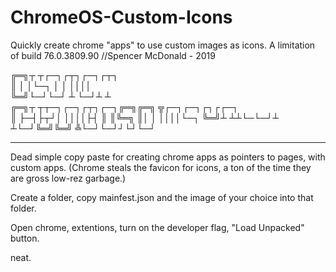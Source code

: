 # ChromeOS-Custom-Icons
Quickly create chrome "apps" to use custom images as icons. A limitation of build 76.0.3809.90
//Spencer McDonald - 2019

╔═╗┬ ┬┌─┐┌┬┐┌─┐┌┬┐                       
║  │ │└─┐ │ │ ││││                       
╚═╝└─┘└─┘ ┴ └─┘┴ ┴                       
╔═╗┬ ┬┬─┐┌─┐┌┬┐┌─┐╔═╗╔═╗  ╦┌─┐┌─┐┌┐┌┌─┐  
║  ├─┤├┬┘│ ││││├┤ ║ ║╚═╗  ║│  │ ││││└─┐ 
╚═╝┴ ┴┴└─└─┘┴ ┴└─┘╚═╝╚═╝  ╩└─┘└─┘┘└┘└─┘  
___________________________________________________

Dead simple copy paste for creating chrome apps as pointers to pages, with custom apps.
(Chrome steals the favicon for icons, a ton of the time they are gross low-rez garbage.)

Create a folder, copy mainfest.json and the image of your choice into that folder.

Open chrome, extentions, turn on the developer flag, "Load Unpacked" button.

neat.
